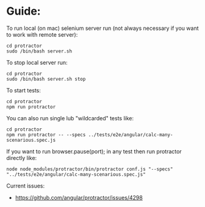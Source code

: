 # Guide:

To run local (on mac) selenium server run (not always necessary if you want to work with remote server):

    cd protractor
    sudo /bin/bash server.sh
    
To stop local server run:    
    
    cd protractor
    sudo /bin/bash server.sh stop
    
To start tests:   
    
    cd protractor
    npm run protractor
    
You can also run single lub "wildcarded" tests like:
    
    cd protractor
    npm run protractor -- --specs ../tests/e2e/angular/calc-many-scenarious.spec.js
    
If you want to run browser.pause(port); in any test then run protractor directly like:
    
    node node_modules/protractor/bin/protractor conf.js "--specs" "../tests/e2e/angular/calc-many-scenarious.spec.js"
    
    
Current issues:
       
   - https://github.com/angular/protractor/issues/4298